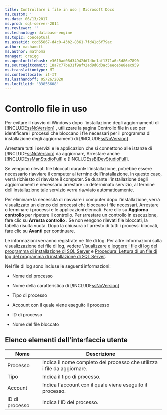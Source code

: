 ```yaml
---
title: Controllare i file in uso | Microsoft Docs
ms.custom: ''
ms.date: 06/13/2017
ms.prod: sql-server-2014
ms.reviewer: ''
ms.technology: database-engine
ms.topic: conceptual
ms.assetid: ccd65867-d4c0-43b2-8361-7fd41c6f79ac
author: mashamsft
ms.author: mathoma
manager: craigg
ms.openlocfilehash: e3610ad08d34942dd7dbc1af1371a6c5d86e7890
ms.sourcegitcommit: 18a7c77be31f9af92ad9d0d3ac5eecebe8eec959
ms.translationtype: MT
ms.contentlocale: it-IT
ms.lasthandoff: 05/26/2020
ms.locfileid: "83856608"
---
```

# <a name="check-files-in-use"></a>Controllo file in uso
  Per evitare il riavvio di Windows dopo l'installazione degli aggiornamenti di [!INCLUDE[ssNoVersion](../../includes/ssnoversion-md.md)] , utilizzare la pagina Controllo file in uso per identificare i processi che bloccano i file necessari per il programma di installazione degli aggiornamenti di [!INCLUDE[ssNoVersion](../../includes/ssnoversion-md.md)] .  
  
 Arrestare tutti i servizi e le applicazioni che si connettono alle istanze di [!INCLUDE[ssNoVersion](../../includes/ssnoversion-md.md)] da aggiornare, Arrestare anche [!INCLUDE[ssManStudioFull](../../includes/ssmanstudiofull-md.md)] e [!INCLUDE[ssBIDevStudioFull](../../includes/ssbidevstudiofull-md.md)].  
  
 Se vengono rilevati file bloccati durante l'installazione, potrebbe essere necessario riavviare il computer al termine dell'installazione. In questo caso, verrà richiesto di riavviare il computer. Se durante l'installazione degli aggiornamenti è necessario arrestare un determinato servizio, al termine dell'installazione tale servizio verrà riavviato automaticamente.  
  
 Per eliminare la necessità di riavviare il computer dopo l'installazione, verrà visualizzato un elenco dei processi che bloccano i file necessari. Arrestare o terminare i processi e le applicazioni elencati. Fare clic su **Aggiorna controllo** per ripetere il controllo. Per arrestare un controllo in esecuzione, fare clic su **Arresta controllo** . Se non vengono rilevati file bloccati, la tabella risulta vuota. Dopo la chiusura o l'arresto di tutti i processi bloccati, fare clic su **Avanti** per continuare.  
  
 Le informazioni verranno registrate nei file di log. Per altre informazioni sulla visualizzazione dei file di log, vedere [Visualizzare e leggere i file di log del programma di installazione di SQL Server](../../database-engine/install-windows/view-and-read-sql-server-setup-log-files.md) e [Procedura: Lettura di un file di log del programma di installazione di SQL Server](https://go.microsoft.com/fwlink/?LinkID=134490).  
  
 Nel file di log sono incluse le seguenti informazioni:  
  
-   Nome del processo  
  
-   Nome della caratteristica di [!INCLUDE[ssNoVersion](../../includes/ssnoversion-md.md)]  
  
-   Tipo di processo  
  
-   Account con il quale viene eseguito il processo  
  
-   ID di processo  
  
-   Nome del file bloccato  
  
## <a name="ui-element-list"></a>Elenco elementi dell'interfaccia utente  
  
|Nome|Descrizione|  
|----------|-----------------|  
|Processo|Indica il nome completo del processo che utilizza i file da aggiornare.|  
|Tipo|Indica il tipo di processo.|  
|Account|Indica l'account con il quale viene eseguito il processo.|  
|ID di processo|Indica l'ID del processo.|  
  
  
